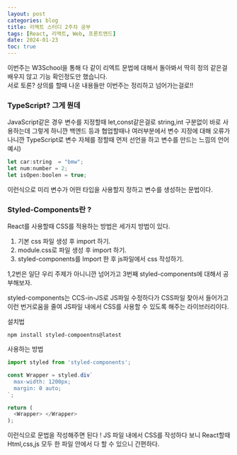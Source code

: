 ```yaml
---
layout: post
categories: blog
title: 리액트 스터디 2주차 공부
tags: [React, 리액트, Web, 프론트엔드]
date: 2024-01-23
toc: true
---
```


이번주는 W3School을 통해 다 같이 리엑트 문법에 대해서 돌아봐서 딱히 정의 같은걸 배우지 않고 기능 확인정도만 했습니다.   
서로 토론? 상의를 할때 나온 내용들만 이번주는 정리하고 넘어가는걸로!!

### TypeScript? 그게 뭔데
JavaScript같은 경우 변수를 지정할때 let,const같은걸로 string,int 구분없이 바로 사용하는데 그렇게 하니깐 백엔드 등과 협업할때나 여러부분에서 변수 지정에 대해 오류가 나니깐 TypeScript로 변수 자체를 정할때 먼저 선언을 하고 변수를 만드는 느낌의 언어   
예시)
```js
let car:string  = "bmw";
let num:number = 2;
let isOpen:boolen = true;
```

이런식으로 미리 변수가 어떤 타입을 사용할지 정하고 변수를 생성하는 문법이다.

### Styled-Components란 ?
React를 사용할때 CSS를 적용하는 방법은 세가지 방법이 있다.    
1. 기본 css 파일 생성 후 import 하기.
2. module.css로 파일 생성 후 import 하기.
3. styled-components를 Import 한 후 js파일에서 css 작성하기.

1,2번은 일단 우리 주제가 아니니깐 넘어가고 3번째 styled-components에 대해서 공부해보자.   

styled-components는 CCS-in-JS로 JS파일 수정하다가 CSS파일 찾아서 들어가고 이런 번거로움을 줄여 JS파일 내에서 CSS를 사용할 수 있도록 해주는 라이브러리이다.

설치법
```
npm install styled-compoentns@latest
```

사용하는 방법
```js
import styled from 'styled-components';

const Wrapper = styled.div`
  max-width: 1200px;
  margin: 0 auto;
`;

return (
  <Wrapper> </Wrapper>
);
```

이런식으로 문법을 작성해주면 된다 !
JS 파일 내에서 CSS를 작성하다 보니 React할때 Html,css,js 모두 한 파일 안에서 다 할 수 있으니 간편하다.